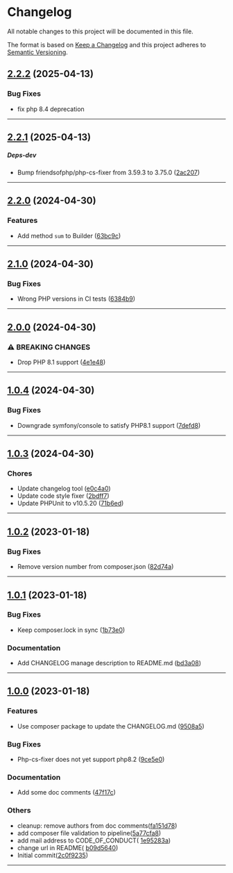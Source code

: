 <!--- BEGIN HEADER -->
# Changelog

All notable changes to this project will be documented in this file.

The format is based on [Keep a Changelog](https://keepachangelog.com/en/1.0.0/)
and this project adheres to [Semantic Versioning](https://semver.org/spec/v2.0.0.html).
<!--- END HEADER -->

## [2.2.2](https://github.com/escapio/php-iterables/compare/v2.2.1...v2.2.2) (2025-04-13)

### Bug Fixes

* fix php 8.4 deprecation


---

## [2.2.1](https://github.com/escapio/php-iterables/compare/v2.2.0...v2.2.1) (2025-04-13)

##### Deps-dev

* Bump friendsofphp/php-cs-fixer from 3.59.3 to 3.75.0 ([2ac207](https://github.com/escapio/php-iterables/commit/2ac207540be16724b675c7d53e16cd2a1ec56e30))


---

## [2.2.0](https://github.com/escapio/php-iterables/compare/v2.1.0...v2.2.0) (2024-04-30)

### Features

* Add method `sum` to Builder ([63bc9c](https://github.com/escapio/php-iterables/commit/63bc9cf0e50f018428f444544acc5d1435df3e0e))


---

## [2.1.0](https://github.com/escapio/php-iterables/compare/v2.0.0...v2.1.0) (2024-04-30)

### Bug Fixes

* Wrong PHP versions in CI tests ([6384b9](https://github.com/escapio/php-iterables/commit/6384b9f1d6d3ee8e2699fdb385e0d0332002cdb2))


---

## [2.0.0](https://github.com/escapio/php-iterables/compare/v1.0.4...v2.0.0) (2024-04-30)

### ⚠ BREAKING CHANGES

* Drop PHP 8.1 support ([4e1e48](https://github.com/escapio/php-iterables/commit/4e1e485471116b2d3ef04019697aeb1644d4c071))


---

## [1.0.4](https://github.com/escapio/php-iterables/compare/v1.0.3...v1.0.4) (2024-04-30)

### Bug Fixes

* Downgrade symfony/console to satisfy PHP8.1 support ([7defd8](https://github.com/escapio/php-iterables/commit/7defd8a00c9b3bd764114406c44ee6f8492fe609))


---

## [1.0.3](https://github.com/escapio/php-iterables/compare/v1.0.2...v1.0.3) (2024-04-30)

### Chores

* Update changelog tool ([e0c4a0](https://github.com/escapio/php-iterables/commit/e0c4a0bbd61488ffb2adc7fa61ff8d7652416c9f))
* Update code style fixer ([2bdff7](https://github.com/escapio/php-iterables/commit/2bdff74c1df9d65438e2c3f6426ef5a7c1a690f7))
* Update PHPUnit to v10.5.20 ([71b6ed](https://github.com/escapio/php-iterables/commit/71b6ed041b53667b76430ea6c24b15f771b1cca9))


---

## [1.0.2](https://github.com/escapio/php-iterables/compare/v1.0.1...v1.0.2) (2023-01-18)

### Bug Fixes

* Remove version number from composer.json ([82d74a](https://github.com/escapio/php-iterables/commit/82d74afe16903c1b541ec713899561a8792764b9))


---

## [1.0.1](https://github.com/escapio/php-iterables/compare/v1.0.0...v1.0.1) (2023-01-18)

### Bug Fixes

* Keep composer.lock in sync ([1b73e0](https://github.com/escapio/php-iterables/commit/1b73e069a8a53627bcabc078df078bfe05491562))

### Documentation

* Add CHANGELOG manage description to README.md ([bd3a08](https://github.com/escapio/php-iterables/commit/bd3a08b4cb2ceedee805169479baf0f6142feba6))


---

## [1.0.0](https://github.com/escapio/php-iterables/compare/0.0.0...v1.0.0) (2023-01-18)

### Features

* Use composer package to update the CHANGELOG.md ([9508a5](https://github.com/escapio/php-iterables/commit/9508a50aae2b67b13bc06a8fed35ff35056aa9ef))

### Bug Fixes

* Php-cs-fixer does not yet support php8.2 ([9ce5e0](https://github.com/escapio/php-iterables/commit/9ce5e0886d2a0aed8b923c882053126302c87f9f))

### Documentation

* Add some doc comments ([47f17c](https://github.com/escapio/php-iterables/commit/47f17cb1585279b71d02344b20dfdfed38549ef6))

### Others

* cleanup: remove authors from doc comments([fa151d78](
  https://github.com/escapio/php-iterables/commit/fa151d78f6bf9ed189671ec63d59ad81505ed2c0))
* add composer file validation to pipeline([5a77cfa8](
  https://github.com/escapio/php-iterables/commit/5a77cfa8a504d3097ad7f9b1595321fd80e6f158))
* add mail address to CODE_OF_CONDUCT(
  [1e95283a](https://github.com/escapio/php-iterables/commit/1e95283a818083a78a5a096a6dbe5042ca0d2026))
* change url in README(
  [b09d5640](https://github.com/escapio/php-iterables/commit/b09d5640cd85094ef833c853689ec89252486e20))
* Initial commit([2c0f9235](https://github.com/escapio/php-iterables/commit/2c0f92358a418dbca57c5ea060a24e4724de0357))

---

